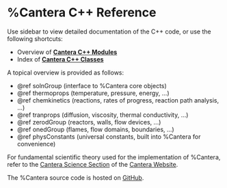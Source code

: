 # %Cantera C++ Reference

Use sidebar to view detailed documentation of the C++ code, or use the following
shortcuts:

* Overview of [**Cantera C++ Modules**](modules.html)
* Index of [**Cantera C++ Classes**](classes.html)

A topical overview is provided as follows:

* @ref solnGroup (interface to %Cantera core objects)
* @ref thermoprops (temperature, pressure, energy, ...)
* @ref chemkinetics (reactions, rates of progress, reaction path analysis, ...)
* @ref tranprops (diffusion, viscosity, thermal conductivity, ...)
* @ref zerodGroup (reactors, walls, flow devices, ...)
* @ref onedGroup (flames, flow domains, boundaries, ...)
* @ref physConstants (universal constants, built into %Cantera for convenience)

For fundamental scientific theory used for the implementation of %Cantera, refer to the
[Cantera Science Section](../reference/index.html#science-reference)
of the [Cantera Website](https://cantera.org).

The %Cantera source code is hosted on [GitHub](https://github.com/Cantera/cantera).
